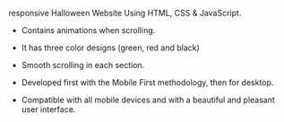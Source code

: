 responsive Halloween Website Using HTML, CSS & JavaScript.

- Contains animations when scrolling.

- It has three color designs (green, red and black)

- Smooth scrolling in each section.

- Developed first with the Mobile First methodology, then for desktop.

- Compatible with all mobile devices and with a beautiful and pleasant user interface.

